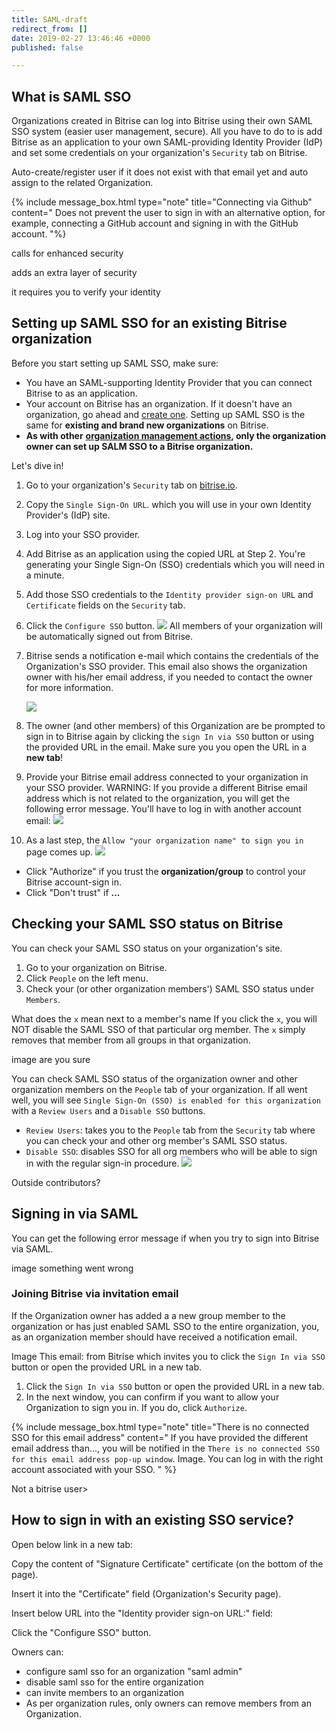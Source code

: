 ```yaml
---
title: SAML-draft
redirect_from: []
date: 2019-02-27 13:46:46 +0000
published: false

---
```

## What is SAML SSO

Organizations created in Bitrise can log into Bitrise using their own SAML SSO system (easier user management, secure). All you have to do to is add Bitrise as an application to your own SAML-providing Identity Provider (IdP) and set some credentials on your organization's `Security` tab on Bitrise.

Auto-create/register user if it does not exist with that email yet and auto assign to the related Organization.

{% include message_box.html type="note" title="Connecting via Github" content=" Does not prevent the user to sign in with an alternative option, for example, connecting a GitHub account and signing in with the GitHub account. "%}

calls for enhanced security

adds an extra layer of security

it requires you to verify your identity

## Setting up SAML SSO for an existing Bitrise organization

Before you start setting up SAML SSO, make sure:

* You have an SAML-supporting Identity Provider that you can connect Bitrise to as an application.
* Your account on Bitrise has an organization. If it doesn't have an organization, go ahead and [create one](/team-management/organizations/creating-org/). Setting up SAML SSO is the same for **existing and brand new organizations** on Bitrise.
* **As with other** [**organization management actions**](/team-management/user-roles-on-app-teams/)**, only the organization owner can set up SALM SSO to a Bitrise organization.**

Let's dive in!

 1. Go to your organization's `Security` tab on [bitrise.io](https://www.bitrise.io).
 2. Copy the `Single Sign-On URL`.  which you will use in your own Identity Provider's (IdP) site.
 3. Log into your SSO provider.
 4.  Add Bitrise as an application using the copied URL at Step 2. You're generating your Single Sign-On (SSO) credentials which you will need in a minute.
 5. Add those SSO credentials to the `Identity provider sign-on URL` and `Certificate` fields on the `Security` tab.
 6. Click the `Configure SSO` button.
    ![](/img/SSO-page.jpg)
    All members of your organization will be automatically signed out from Bitrise.
 7. Bitrise sends a notification e-mail which contains the credentials of the Organization's SSO provider. This email also shows the organization owner with his/her email address, if you needed to contact the owner for more information.

    ![](/img/email-notification.jpg)
 8. The owner (and other members) of this Organization are be prompted to sign in to Bitrise again by clicking the `sign In via SSO` button or using the provided URL in the email. Make sure you you open the URL in a **new tab**!
 9. Provide your Bitrise email address connected to your organization in your SSO provider. WARNING: If you provide a different Bitrise email address which is not related to the organization, you will get the following 	error message. You'll have to log in with another account email: ![](/img/no-connected-sso-for-this-email-address.png)
10. As a last step, the `Allow "your organization name" to sign you in` page comes up.
    ![](/img/enable-saml.jpg)

* Click "Authorize" if you trust the **organization/group** to control your Bitrise account-sign in.
* Click "Don't trust" if **...**

## Checking your SAML SSO status on Bitrise

You can check your SAML SSO status on your organization's site.

1. Go to your organization on Bitrise.
2. Click `People` on the left menu.
3. Check your (or other organization members') SAML SSO status under `Members`.

What does the `x` mean next to a member's name
If you click the `x`, you will NOT disable the SAML SSO of that particular org member. The `x` simply removes that member from all groups in that organization.

image are you sure

You can check SAML SSO status of the organization owner and other organization members on the `People` tab of your organization. If all went well, you will see `Single Sign-On (SSO) is enabled for this organization` with a `Review Users` and a `Disable SSO` buttons.

* `Review Users`: takes you to the `People` tab from the `Security` tab where you can check your and other org member's SAML SSO status.
* `Disable SSO`: disables SSO for all org members who will be able to sign in with the regular sign-in procedure.
  ![](/img/disable-saml.jpg)

Outside contributors?

## Signing in via SAML

You can get the following error message if when you try to sign into Bitrise via SAML.

image something went wrong

### Joining Bitrise via invitation email

If the Organization owner has added a a new group member to the organization or has just enabled SAML SSO to the entire organization, you, as an organization member should have received a notification email.

Image
This email: from Bitrise which invites you to click the `Sign In via SSO` button or open the provided URL in a new tab.

1. Click the `Sign In via SSO` button or open the provided URL in a new tab.
2. In the next window, you can confirm if you want to allow your Organization to sign you in. If you do, click `Authorize`.

{% include message_box.html type="note" title="There is no connected SSO for this email address" content=" If you have provided the different email address than..., you will be notified in the `There is no connected SSO for this email address pop-up window`. Image. You can log in with the right account associated with your SSO. " %}

Not a bitrise user>

## How to sign in with an existing SSO service?

Open below link in a new tab:

Copy the content of  "Signature Certificate" certificate (on the bottom of the page).

Insert it into the "Certificate" field (Organization's Security page).

Insert  below URL  into the "Identity provider sign-on URL:" field:

Click the "Configure SSO" button.

Owners can:

* configure saml sso for an organization "saml admin"
* disable saml sso for the entire organization
* can invite members to an organization
* As per organization rules, only owners can remove members from an Organization.